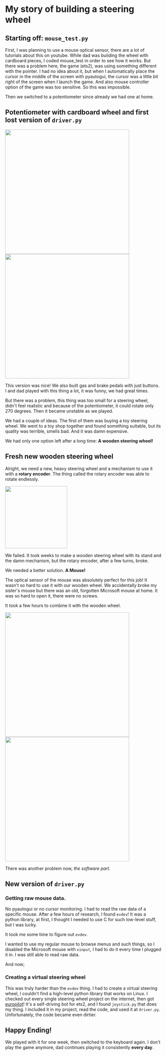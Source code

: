 # My story of building a steering wheel

## Starting off: ``mouse_test.py``

First, I was planning to use a mouse optical sensor, there are a lot of tutorials about this on youtube. While dad was building the wheel
with cardboard pieces, I coded mouse_test in order to see how it works. But there was a problem here, the game (ets2), was using something
different with the pointer. I had no idea about it, but when I automatically place the cursor in the middle of the screen with pyautogui, the cursor
was a little bit right of the screen when I launch the game. And also mouse controller option of the game was too sensitive. So this was
impossible.

Then we switched to a potentiometer since already we had one at home.

## Potentiometer with cardboard wheel and first lost version of ``driver.py``

<img src="https://i.imgur.com/UCLFHDY.jpeg" width=400 height=auto></img>
<img src="https://i.imgur.com/fuVOHhL.jpeg" width=400 height=auto></img>


This version was nice! We also built gas and brake pedals with just buttons. I and dad played with this thing a lot,
it was funny, we had great times.

But there was a problem, this thing was too small for a steering wheel, didn't feel realistic and because of the potentiometer,
it could rotate only 270 degrees. Then it became unstable as we played.

We had a couple of ideas. The first of them was buying a toy steering wheel. We went to a toy shop together and found something suitable,
but its quality was terrible, smells bad. And it was damn expensive.

We had only one option left after a long time: **A wooden steering wheel!**

## Fresh new wooden steering wheel


Alright, we need a new, heavy steering wheel and a mechanism to use it
with a **rotary encoder**. The thing called the rotary encoder was able to rotate endlessly.


<img src="https://controllerstech.com/wp-content/uploads/2021/06/rotary-encoder-350x350.jpeg" width=200 height=auto></img>


We failed. It took weeks to make a wooden steering wheel with its stand and the damn mechanism, but the rotary encoder, after a few turns, broke.

We needed a better solution. **A Mouse!**

The optical sensor of the mouse was absolutely perfect for this job!
It wasn't so hard to use it with our wooden wheel. We accidentally broke my sister's mouse but there was an old,
forgotten Microsoft mouse at home. It was so hard to open it, there were no screws.

It took a few hours to combine it with the wooden wheel.

<img src="https://i.imgur.com/rjDB97C.jpg" width=400 height=auto></img>
<img src="https://i.imgur.com/4p9mgXM.jpg" width=400 height=auto></img>

There was another problem now, *the software part*.

## New version of ``driver.py``

### Getting raw mouse data.

No pyautogui or no cursor monitoring. I had to read the raw data of a specific mouse. After a few hours of research, I found ``evdev``!
It was a python library, at first, I thought I needed to use C for such low-level stuff, but I was lucky.

It took me some time to figure out ``evdev``.

I wanted to use my regular mouse to browse menus and such things, so I disabled the Microsoft mouse with ``xinput``,
I had to do it every time I plugged it in. I was still able to read raw data.

And now;

### Creating a virtual steering wheel

This was truly harder than the ``evdev`` thing. I had to create a virtual steering wheel, I couldn't find a high-level python library that
works on Linux. I checked out every single steering wheel project on the internet, then got [europilot](https://github.com/marsauto/europilot)!
It's a self-driving bot for ets2, and I found ``joystick.py`` that does my thing. I included it in my project, read the code, and used it
at ``driver.py``. Unfortunately, the code became even dirtier.

## Happy Ending!

We played with it for one week, then switched to the keyboard again. I don't play the game anymore, dad continues playing it consistently **every day**.

